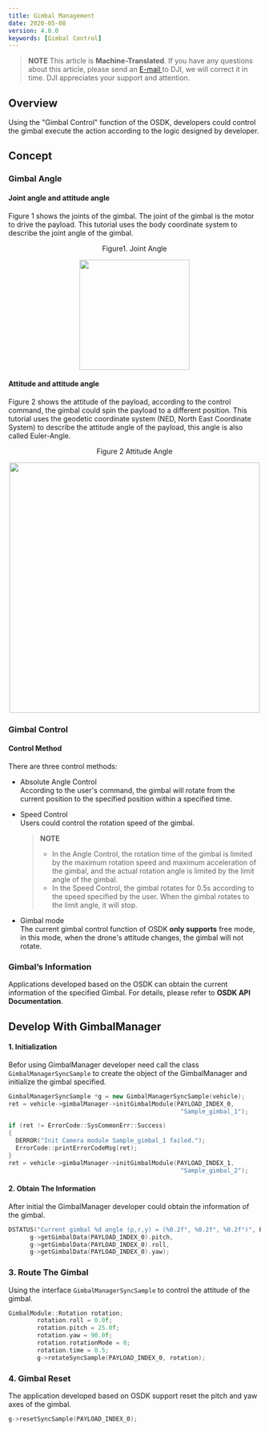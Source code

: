 ```yaml
---
title: Gimbal Management
date: 2020-05-08
version: 4.0.0
keywords: [Gimbal Control]
---
```


> **NOTE** This article is **Machine-Translated**. If you have any questions about this article, please send an <a href="mailto:dev@dji.com">E-mail </a>to DJI, we will correct it in time. DJI appreciates your support and attention.     

## Overview
Using the "Gimbal Control" function of the OSDK, developers could control the gimbal execute the action according to the logic designed by developer.

## Concept
### Gimbal Angle
#### Joint angle and attitude angle
Figure 1 shows the joints of the gimbal. The joint of the gimbal is the motor to drive the payload. This tutorial uses the body coordinate system to describe the joint angle of the gimbal.  

<div>
<div style="text-align: center"><p>Figure1. Joint Angle  </p>
</div>
<div style="text-align: center"><p><span>
      <img src="../../images/joint-angle-en.png" width="220" alt/></span></p>
</div></div>
  
#### Attitude and attitude angle
Figure 2 shows the attitude of the payload, according to the control command, the gimbal could spin the payload to a different position. This tutorial uses the geodetic coordinate system (NED, North East Coordinate System) to describe the attitude angle of the payload, this angle is also called Euler-Angle.

<div>
<div style="text-align: center"><p>Figure 2 Attitude Angle  </p>
</div>
<div style="text-align: center"><p><span>
      <img src="../../images/gimbal_up-en.png" width="500" alt/></span></p>
</div></div>
   


### Gimbal Control 
#### Control Method 
There are three control methods:
* Absolute Angle Control     
 According to the user's command, the gimbal will rotate from the current position to the specified position within a specified time.
* Speed ​​Control     
Users could control the rotation speed of the gimbal. 
  
  > **NOTE**
    >* In the Angle Control, the rotation time of the gimbal is limited by the maximum rotation speed and maximum acceleration of the gimbal, and the actual rotation angle is limited by the limit angle of the gimbal.
    > * In the Speed Control, the gimbal rotates for 0.5s according to the speed specified by the user. When the gimbal rotates to the limit angle, it will stop.

* Gimbal mode     
The current gimbal control function of OSDK **only supports** free mode, in this mode, when the drone's attitude changes, the gimbal will not rotate.


### Gimbal’s Information
Applications developed based on the OSDK can obtain the current information of the specified Gimbal. For details, please refer to **OSDK API Documentation**.

## Develop With GimbalManager

#### 1. Initialization
Befor using GimbalManager developer need call the class `GimbalManagerSyncSample` to create the object of the GimbalManager and initialize the gimbal specified.

```c++
GimbalManagerSyncSample *g = new GimbalManagerSyncSample(vehicle);
ret = vehicle->gimbalManager->initGimbalModule(PAYLOAD_INDEX_0,
                                                "Sample_gimbal_1");

if (ret != ErrorCode::SysCommonErr::Success)
{
  DERROR("Init Camera module Sample_gimbal_1 failed.");
  ErrorCode::printErrorCodeMsg(ret);
}
ret = vehicle->gimbalManager->initGimbalModule(PAYLOAD_INDEX_1,
                                                "Sample_gimbal_2");
```

#### 2. Obtain The Information 
After initial the GimbalManager developer could obtain the information of the gimbal.

```c++
DSTATUS("Current gimbal %d angle (p,r,y) = (%0.2f°, %0.2f°, %0.2f°)", PAYLOAD_INDEX_0,
      g->getGimbalData(PAYLOAD_INDEX_0).pitch,
      g->getGimbalData(PAYLOAD_INDEX_0).roll,
      g->getGimbalData(PAYLOAD_INDEX_0).yaw);
```

### 3. Route The Gimbal
Using the interface `GimbalManagerSyncSample` to control the attitude of the gimbal.

```c++
GimbalModule::Rotation rotation;
        rotation.roll = 0.0f;
        rotation.pitch = 25.0f;
        rotation.yaw = 90.0f;
        rotation.rotationMode = 0; 
        rotation.time = 0.5;
        g->rotateSyncSample(PAYLOAD_INDEX_0, rotation);
```

### 4. Gimbal Reset
The application developed based on OSDK support reset the pitch and yaw axes of the gimbal.

```c++
g->resetSyncSample(PAYLOAD_INDEX_0);
```


